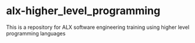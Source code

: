 # alx-higher_level_programming
This is a repository for ALX software engineering training using higher level programming languages 

